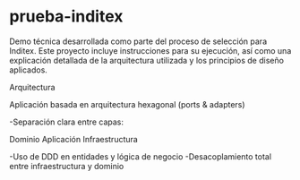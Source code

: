 # prueba-inditex
Demo técnica desarrollada como parte del proceso de selección para Inditex. Este proyecto incluye instrucciones para su ejecución, así como una explicación detallada de la arquitectura utilizada y los principios de diseño aplicados.


Arquitectura

Aplicación basada en arquitectura hexagonal (ports & adapters)

-Separación clara entre capas:

Dominio
Aplicación
Infraestructura

-Uso de DDD en entidades y lógica de negocio
-Desacoplamiento total entre infraestructura y dominio
